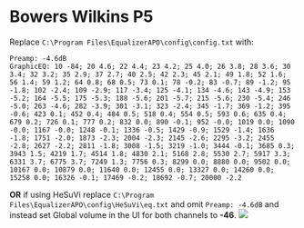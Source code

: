 # Bowers Wilkins P5
Replace `C:\Program Files\EqualizerAPO\config\config.txt` with:
```
Preamp: -4.6dB
GraphicEQ: 10 -84; 20 4.6; 22 4.4; 23 4.2; 25 4.0; 26 3.8; 28 3.6; 30 3.4; 32 3.2; 35 2.9; 37 2.7; 40 2.5; 42 2.3; 45 2.1; 49 1.8; 52 1.6; 56 1.4; 59 1.2; 64 0.8; 68 0.5; 73 0.1; 78 -0.2; 83 -0.7; 89 -1.2; 95 -1.8; 102 -2.4; 109 -2.9; 117 -3.4; 125 -4.1; 134 -4.6; 143 -4.9; 153 -5.2; 164 -5.5; 175 -5.3; 188 -5.6; 201 -5.7; 215 -5.6; 230 -5.4; 246 -5.0; 263 -4.6; 282 -3.9; 301 -3.1; 323 -2.4; 345 -1.7; 369 -1.2; 395 -0.6; 423 0.1; 452 0.4; 484 0.5; 518 0.4; 554 0.5; 593 0.6; 635 0.4; 679 0.2; 726 0.1; 777 0.2; 832 0.0; 890 -0.1; 952 -0.0; 1019 0.0; 1090 -0.0; 1167 -0.0; 1248 -0.1; 1336 -0.5; 1429 -0.9; 1529 -1.4; 1636 -1.8; 1751 -2.0; 1873 -2.3; 2004 -2.3; 2145 -2.6; 2295 -3.2; 2455 -2.8; 2627 -2.2; 2811 -1.8; 3008 -1.5; 3219 -1.0; 3444 -0.1; 3685 0.3; 3943 1.5; 4219 1.7; 4514 1.8; 4830 2.1; 5168 2.8; 5530 2.7; 5917 3.3; 6331 3.7; 6775 3.7; 7249 1.3; 7756 0.3; 8299 0.0; 8880 0.0; 9502 0.0; 10167 0.0; 10879 0.0; 11640 0.0; 12455 0.0; 13327 0.0; 14260 0.0; 15258 0.0; 16326 -0.1; 17469 -0.2; 18692 -0.7; 20000 -2.2
```
**OR** if using HeSuVi replace `C:\Program Files\EqualizerAPO\config\HeSuVi\eq.txt` and omit `Preamp: -4.6dB` and instead set Global volume in the UI for both channels to **-46**.
![](https://raw.githubusercontent.com/jaakkopasanen/AutoEq/master/results/SBAF-Serious/innerfidelity/onear/Bowers%20Wilkins%20P5/Bowers%20Wilkins%20P5.png)
